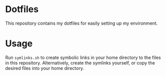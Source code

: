 # Dotfiles

This repository contains my dotfiles for easily setting up my environment.

# Usage

Run `symlinks.sh` to create symbolic links in your home directory to the files in this repository.
Alternatively, create the symlinks yourself, or copy the desired files into your home directory.
